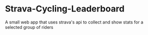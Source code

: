 Strava-Cycling-Leaderboard
==========================

A small web app that uses strava's api to collect and show stats for a selected group of riders